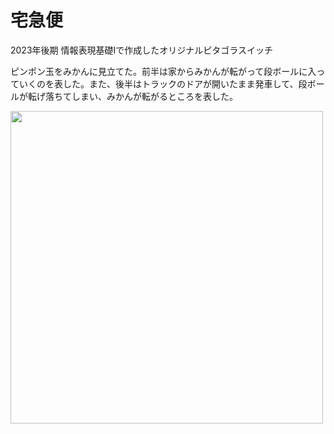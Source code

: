 # 宅急便

2023年後期 情報表現基礎Ⅰで作成したオリジナルピタゴラスイッチ

ピンポン玉をみかんに見立てた。前半は家からみかんが転がって段ボールに入っていくのを表した。また、後半はトラックのドアが開いたまま発車して、段ボールが転げ落ちてしまい、みかんが転がるところを表した。

<img width="500" src="[画像のURL](https://github.com/user-attachments/assets/3a199df4-9cec-4599-b55a-678f551f706a)">
